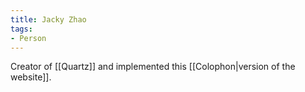 ```yaml
---
title: Jacky Zhao
tags:
- Person
---
```

Creator of [[Quartz]] and implemented this [[Colophon|version of the website]].